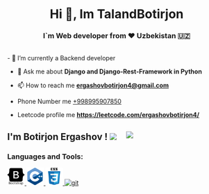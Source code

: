 <h1 align="center">Hi 👋, Im TalandBotirjon</h1>
<h3 align="center">I`m Web developer from ❤️ Uzbekistan 🇺🇿 </h3>
<br/>
- 🌱 I’m currently a Backend developer


- 💬 Ask me about **Django and Django-Rest-Framework in Python**

- 📫 How to reach me **ergashovbotirjon4@gmail.com**
- Phone Number me  <a href="tel:+998-99-590-78-50" target="_blank" rel="noreferrer">+998995907850 </a>
-  Leetcode profile me **https://leetcode.com/ergashovbotirjon4/**

<h2>
  
  I'm Botirjon Ergashov ! <img src="https://media.giphy.com/media/12oufCB0MyZ1Go/giphy.gif" width="50">
<img align='right' src="https://media.giphy.com/media/M9gbBd9nbDrOTu1Mqx/giphy.gif" width="230">
</h2>
<h3 align="left">Languages and Tools:</h3>
<p align="left">
  <a href="https://getbootstrap.com" target="_blank" rel="noreferrer"> <img src="https://raw.githubusercontent.com/devicons/devicon/master/icons/bootstrap/bootstrap-plain-wordmark.svg" alt="bootstrap" width="40" height="40"/> </a> 
  <a href="https://www.w3schools.com/cpp/" target="_blank" rel="noreferrer"> <img src="https://raw.githubusercontent.com/devicons/devicon/master/icons/cplusplus/cplusplus-original.svg" alt="cplusplus" width="40" height="40"/> </a>
  <a href="https://www.w3schools.com/css/" target="_blank" rel="noreferrer"> <img src="https://raw.githubusercontent.com/devicons/devicon/master/icons/css3/css3-original-wordmark.svg" alt="css3" width="40" height="40"/> </a>
  <a href="https://git-scm.com/" target="_blank" rel="noreferrer"> <img src="https://www.vectorlogo.zone/logos/git-scm/git-scm-icon.svg" alt="git" width="40" height="40"/> </a> 

</p>
 

